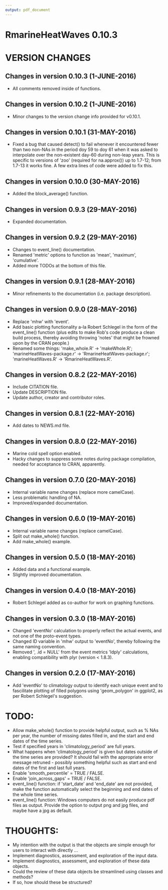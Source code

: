 ```yaml
---
output: pdf_document
---
```

# RmarineHeatWaves 0.10.3

# VERSION CHANGES
## Changes in version 0.10.3 (1-JUNE-2016)
* All comments removed inside of functions.

## Changes in version 0.10.2 (1-JUNE-2016)
* Minor changes to the version change info provided for v0.10.1. 

## Changes in version 0.10.1 (31-MAY-2016)
* Fixed a bug that caused detect() to fail whenever it encountered fewer than two 
non-NAs in the period doy 59 to doy 61 when it was asked to interpolate over 
the non-existent day-60 during non-leap years. This is specific to versions of
'zoo' (required for na.approx()) up to 1.7-12; from 1.7-13 it works fine. A few 
extra lines of code were added to fix this.

## Changes in version 0.10.0 (30-MAY-2016)
* Added the block_average() function.

## Changes in version 0.9.3 (29-MAY-2016)
* Expanded documentation.

## Changes in version 0.9.2 (29-MAY-2016)
* Changes to event_line() documentation.
* Renamed 'metric' options to function as 'mean', 'maximum', 'cumulative'.
* Added more TODOs at the bottom of this file.

## Changes in version 0.9.1 (28-MAY-2016)
* Minor refinements to the documentation (i.e. package description).

## Changes in version 0.9.0 (28-MAY-2016)
* Replace 'mhw' with 'event'.
* Add basic plotting functionality a-la Robert Schlegel in the form of the 
event_line() function (plus edits to make Rob's code produce a clean build 
process, thereby avoiding throwing 'notes' that might be frowned upon by the 
CRAN people.)
* Renamed some things: 'make_whole.R' -> 'makeWhole.R'; 'marineHeatWaves-package.r' 
-> 'RmarineHeatWaves-package.r'; 'marineHeatWaves.R' -> 'RmarineHeatWaves.R'.

## Changes in version 0.8.2 (22-MAY-2016)
* Include CITATION file.
* Update DESCRIPTION file.
* Update author, creator and contributor roles.

## Changes in version 0.8.1 (22-MAY-2016)
* Add dates to NEWS.md file.

## Changes in version 0.8.0 (22-MAY-2016)
* Marine cold spell option enabled.
* Hacky changes to suppress some notes during package compilation, needed for
acceptance to CRAN, apparently.

## Changes in version 0.7.0 (20-MAY-2016)
* Internal variable name changes (replace more camelCase).
* Less problematic handling of NA.
* Improved/expanded documentation.

## Changes in version 0.6.0 (19-MAY-2016)
* Internal variable name changes (replace camelCase).
* Split out make_whole() function.
* Add make_whole() example.

## Changes in version 0.5.0 (18-MAY-2016)
* Added data and a functional example.
* Slightly improved documentation.

## Changes in version 0.4.0 (18-MAY-2016)
* Robert Schlegel added as co-author for work on graphing functions.

## Changes in version 0.3.0 (18-MAY-2016)
* Changed 'eventNo' calculation to properly reflect the actual events, and not 
one of the proto-event types.
* Changed ID variable in 'mhw' output to 'eventNo', thereby following the same
naming convention.
* Removed ', .id = NULL' from the event metrics 'ldply' calculations, enabling
compatibility with plyr (version < 1.8.3).

## Changes in version 0.2.0 (17-MAY-2016)
* Add 'eventNo' to climatology output to identify each unique event and to
fascilitate plotting of filled polygons using 'geom_polygon' in ggplot2, as per
Robert Schlegel's suggestion.

# TODO:
* Allow make_whole() function to provide helpful output, such as % NAs per year,
the number of missing dates filled in, and the start and end dates of the time
series.
* Test if specified years in 'climatology_period' are full years.
* What happens when 'climatology_period' is given but dates outside of the time 
series are provided? It should fail with the appropriate error message 
retruned - possibly something helpful such as start and end dates of the first
and last full years.
* Enable 'smooth_percentile' = TRUE / FALSE.
* Enable 'join_across_gaps' = TRUE / FALSE.
* event_line() function: if 'start_date' and 'end_date' are not provided, make
the function automatically select the beginning and end dates of the whole time
series.
* event_line() function: Windows computers do not easily produce pdf files as 
output. Provide the option to output png and jpg files, and maybe have a jpg as
default.

# THOUGHTS:
* My intention with the output is that the objects are simple enough for users 
to interact with directly ...
* Implement diagnostics, assessment, and exploration of the input data.
* Implement diagnostics, assessment, and exploration of these data objects.
* Could the review of these data objects be streamlined using classes and methods?
* If so, how should these be structured?